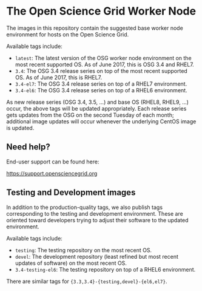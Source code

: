 # The Open Science Grid Worker Node

The images in this repository contain the suggested base worker node environment for hosts on the Open Science Grid.

Available tags include:

* `latest`: The latest version of the OSG worker node environment on the most recent supported OS.  As of June 2017, this is OSG 3.4 and RHEL7.
* `3.4`: The OSG 3.4 release series on top of the most recent supported OS.  As of June 2017, this is RHEL7.
* `3.4-el7`: The OSG 3.4 release series on top of a RHEL7 environment.
* `3.4-el6`: The OSG 3.4 release series on top of a RHEL6 environment.

As new release series (OSG 3.4, 3.5, ...) and base OS (RHEL8, RHEL9, ...) occur, the above tags will be updated appropriately.
Each release series gets updates from the OSG on the second Tuesday of each month; additional image updates will occur whenever
the underlying CentOS image is updated.

## Need help?

End-user support can be found here:

https://support.opensciencegrid.org

## Testing and Development images

In addition to the production-quality tags, we also publish tags corresponding to the testing and development environment.  These
are oriented toward developers trying to adjust their software to the updated environment.

Available tags include:
* `testing`: The testing repository on the most recent OS.
* `devel`: The development repository (least refined but most recent updates of software) on the most recent OS.
* `3.4-testing-el6`: The testing repository on top of a RHEL6 environment.

There are similar tags for `{3.3,3.4}-{testing,devel}-{el6,el7}`.
